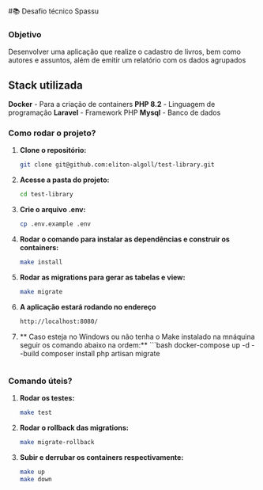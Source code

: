 #📚 Desafio técnico Spassu

### Objetivo
Desenvolver uma aplicação que realize o cadastro de livros, bem como autores e assuntos, além de emitir um relatório com os dados agrupados

## Stack utilizada
**Docker** - Para a criação de containers
**PHP 8.2** - Linguagem de programação
**Laravel** - Framework PHP
**Mysql** - Banco de dados

### Como rodar o projeto?
1. **Clone o repositório:**
   ```bash
   git clone git@github.com:eliton-algoll/test-library.git
   ```
2. **Acesse a pasta do projeto:**
   ```bash
   cd test-library
   ```
3. **Crie o arquivo .env:**
   ```bash
   cp .env.example .env
   ```
4. **Rodar o comando para instalar as dependências e construir os containers:**
   ```bash
   make install
   ```
5. **Rodar as migrations para gerar as tabelas e view:**
   ```bash
   make migrate
   ```
6. **A aplicação estará rodando no endereço**
   ```bash
   http://localhost:8080/
    ```

7. ** Caso esteja no Windows ou não tenha o Make instalado na mnáquina seguir os comando abaixo na ordem:**
       ```bash
   docker-compose up -d --build
   composer install
   php artisan migrate
    ```
   
### Comando úteis?
1. **Rodar os testes:**
   ```bash
   make test
   ```
2. **Rodar o rollback das migrations:**
   ```bash
   make migrate-rollback
   ```
3. **Subir e derrubar os containers respectivamente:**
   ```bash
   make up
   make down
   ```
